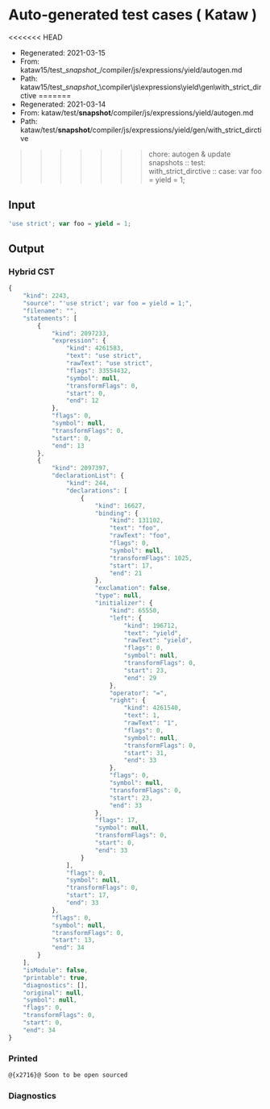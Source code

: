 # Auto-generated test cases ( Kataw )
<<<<<<< HEAD
- Regenerated: 2021-03-15
- From: kataw15/test\__snapshot__/compiler/js/expressions/yield/autogen.md
- Path: kataw15/test\__snapshot__\compiler\js\expressions\yield\gen\with_strict_dirctive
=======
- Regenerated: 2021-03-14
- From: kataw/test/__snapshot__/compiler/js/expressions/yield/autogen.md
- Path: kataw/test/__snapshot__/compiler/js/expressions/yield/gen/with_strict_dirctive
>>>>>>> chore: autogen & update snapshots
> :: test: with_strict_dirctive
> :: case: var foo = yield = 1;
## Input

`````js
'use strict'; var foo = yield = 1;
`````

## Output

### Hybrid CST

```javascript
{
    "kind": 2243,
    "source": "'use strict'; var foo = yield = 1;",
    "filename": "",
    "statements": [
        {
            "kind": 2097233,
            "expression": {
                "kind": 4261583,
                "text": "use strict",
                "rawText": "use strict",
                "flags": 33554432,
                "symbol": null,
                "transformFlags": 0,
                "start": 0,
                "end": 12
            },
            "flags": 0,
            "symbol": null,
            "transformFlags": 0,
            "start": 0,
            "end": 13
        },
        {
            "kind": 2097397,
            "declarationList": {
                "kind": 244,
                "declarations": [
                    {
                        "kind": 16627,
                        "binding": {
                            "kind": 131102,
                            "text": "foo",
                            "rawText": "foo",
                            "flags": 0,
                            "symbol": null,
                            "transformFlags": 1025,
                            "start": 17,
                            "end": 21
                        },
                        "exclamation": false,
                        "type": null,
                        "initializer": {
                            "kind": 65550,
                            "left": {
                                "kind": 196712,
                                "text": "yield",
                                "rawText": "yield",
                                "flags": 0,
                                "symbol": null,
                                "transformFlags": 0,
                                "start": 23,
                                "end": 29
                            },
                            "operator": "=",
                            "right": {
                                "kind": 4261540,
                                "text": 1,
                                "rawText": "1",
                                "flags": 0,
                                "symbol": null,
                                "transformFlags": 0,
                                "start": 31,
                                "end": 33
                            },
                            "flags": 0,
                            "symbol": null,
                            "transformFlags": 0,
                            "start": 23,
                            "end": 33
                        },
                        "flags": 17,
                        "symbol": null,
                        "transformFlags": 0,
                        "start": 0,
                        "end": 33
                    }
                ],
                "flags": 0,
                "symbol": null,
                "transformFlags": 0,
                "start": 17,
                "end": 33
            },
            "flags": 0,
            "symbol": null,
            "transformFlags": 0,
            "start": 13,
            "end": 34
        }
    ],
    "isModule": false,
    "printable": true,
    "diagnostics": [],
    "original": null,
    "symbol": null,
    "flags": 0,
    "transformFlags": 0,
    "start": 0,
    "end": 34
}
```

### Printed

```javascript
@{x2716}@ Soon to be open sourced
```

### Diagnostics

```javascript

```

